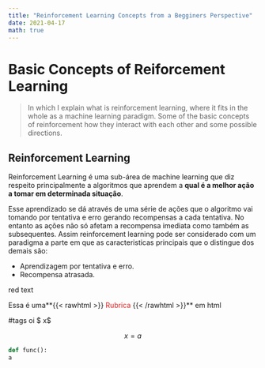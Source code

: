 ```yaml
---
title: "Reinforcement Learning Concepts from a Begginers Perspective"
date: 2021-04-17
math: true
---
```


# Basic Concepts of Reiforcement Learning
>In which I explain what is reinforcement learning, where it fits in the whole as a machine learning paradigm.
>Some of the basic concepts of reinforcement how they interact with each other and some possible directions.


## Reinforcement Learning

Reinforcement Learning é uma sub-área de machine learning que diz respeito principalmente a algoritmos que aprendem a **qual é a melhor ação a tomar em determinada situação**. 

Esse aprendizado se dá através de uma série de ações que o algoritmo vai tomando por tentativa e erro gerando recompensas a cada tentativa. No entanto as ações não só afetam a recompensa imediata como também as subsequentes. Assim reinforcement learning pode ser considerado com um paradigma a parte em que as caracteristicas principais que o distingue dos demais são:

- Aprendizagem por tentativa e erro.
- Recompensa atrasada.

<p class="red">red text</p>

Essa é uma**{{< rawhtml >}}
<span style="color: #e01f1f;">  Rubrica </span>
{{< /rawhtml >}}** em html

#tags  oi $ x$

$$x=a$$

```python 
def func():
a
```


